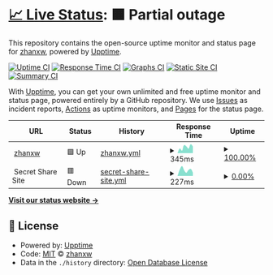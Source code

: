 # [📈 Live Status](https://demo.upptime.js.org): <!--live status--> **🟧 Partial outage**

This repository contains the open-source uptime monitor and status page for [zhanxw](http://zhanxw.com), powered by [Upptime](https://github.com/upptime/upptime).

[![Uptime CI](https://github.com/koj-co/upptime/workflows/Uptime%20CI/badge.svg)](https://github.com/koj-co/upptime/actions?query=workflow%3A%22Uptime+CI%22)
[![Response Time CI](https://github.com/koj-co/upptime/workflows/Response%20Time%20CI/badge.svg)](https://github.com/koj-co/upptime/actions?query=workflow%3A%22Response+Time+CI%22)
[![Graphs CI](https://github.com/koj-co/upptime/workflows/Graphs%20CI/badge.svg)](https://github.com/koj-co/upptime/actions?query=workflow%3A%22Graphs+CI%22)
[![Static Site CI](https://github.com/koj-co/upptime/workflows/Static%20Site%20CI/badge.svg)](https://github.com/koj-co/upptime/actions?query=workflow%3A%22Static+Site+CI%22)
[![Summary CI](https://github.com/koj-co/upptime/workflows/Summary%20CI/badge.svg)](https://github.com/koj-co/upptime/actions?query=workflow%3A%22Summary+CI%22)

With [Upptime](https://upptime.js.org), you can get your own unlimited and free uptime monitor and status page, powered entirely by a GitHub repository. We use [Issues](https://github.com/zhanxw/upptime/issues) as incident reports, [Actions](https://github.com/zhanxw/upptime/actions) as uptime monitors, and [Pages](https://demo.upptime.js.org) for the status page.

<!--start: status pages-->
<!-- This summary is generated by Upptime (https://github.com/upptime/upptime) -->
<!-- Do not edit this manually, your changes will be overwritten -->
<!-- prettier-ignore -->
| URL | Status | History | Response Time | Uptime |
| --- | ------ | ------- | ------------- | ------ |
| <img alt="" src="https://favicons.githubusercontent.com/zhanxw.com" height="13"> [zhanxw](https://zhanxw.com) | 🟩 Up | [zhanxw.yml](https://github.com/zhanxw/upptime/commits/HEAD/history/zhanxw.yml) | <details><summary><img alt="Response time graph" src="./graphs/zhanxw/response-time-week.png" height="20"> 345ms</summary><br><a href="https://zhanxw.github.io/upptime/history/zhanxw"><img alt="Response time 309" src="https://img.shields.io/endpoint?url=https%3A%2F%2Fraw.githubusercontent.com%2Fzhanxw%2Fupptime%2FHEAD%2Fapi%2Fzhanxw%2Fresponse-time.json"></a><br><a href="https://zhanxw.github.io/upptime/history/zhanxw"><img alt="24-hour response time 392" src="https://img.shields.io/endpoint?url=https%3A%2F%2Fraw.githubusercontent.com%2Fzhanxw%2Fupptime%2FHEAD%2Fapi%2Fzhanxw%2Fresponse-time-day.json"></a><br><a href="https://zhanxw.github.io/upptime/history/zhanxw"><img alt="7-day response time 345" src="https://img.shields.io/endpoint?url=https%3A%2F%2Fraw.githubusercontent.com%2Fzhanxw%2Fupptime%2FHEAD%2Fapi%2Fzhanxw%2Fresponse-time-week.json"></a><br><a href="https://zhanxw.github.io/upptime/history/zhanxw"><img alt="30-day response time 356" src="https://img.shields.io/endpoint?url=https%3A%2F%2Fraw.githubusercontent.com%2Fzhanxw%2Fupptime%2FHEAD%2Fapi%2Fzhanxw%2Fresponse-time-month.json"></a><br><a href="https://zhanxw.github.io/upptime/history/zhanxw"><img alt="1-year response time 324" src="https://img.shields.io/endpoint?url=https%3A%2F%2Fraw.githubusercontent.com%2Fzhanxw%2Fupptime%2FHEAD%2Fapi%2Fzhanxw%2Fresponse-time-year.json"></a></details> | <details><summary><a href="https://zhanxw.github.io/upptime/history/zhanxw">100.00%</a></summary><a href="https://zhanxw.github.io/upptime/history/zhanxw"><img alt="All-time uptime 100.00%" src="https://img.shields.io/endpoint?url=https%3A%2F%2Fraw.githubusercontent.com%2Fzhanxw%2Fupptime%2FHEAD%2Fapi%2Fzhanxw%2Fuptime.json"></a><br><a href="https://zhanxw.github.io/upptime/history/zhanxw"><img alt="24-hour uptime 100.00%" src="https://img.shields.io/endpoint?url=https%3A%2F%2Fraw.githubusercontent.com%2Fzhanxw%2Fupptime%2FHEAD%2Fapi%2Fzhanxw%2Fuptime-day.json"></a><br><a href="https://zhanxw.github.io/upptime/history/zhanxw"><img alt="7-day uptime 100.00%" src="https://img.shields.io/endpoint?url=https%3A%2F%2Fraw.githubusercontent.com%2Fzhanxw%2Fupptime%2FHEAD%2Fapi%2Fzhanxw%2Fuptime-week.json"></a><br><a href="https://zhanxw.github.io/upptime/history/zhanxw"><img alt="30-day uptime 100.00%" src="https://img.shields.io/endpoint?url=https%3A%2F%2Fraw.githubusercontent.com%2Fzhanxw%2Fupptime%2FHEAD%2Fapi%2Fzhanxw%2Fuptime-month.json"></a><br><a href="https://zhanxw.github.io/upptime/history/zhanxw"><img alt="1-year uptime 100.00%" src="https://img.shields.io/endpoint?url=https%3A%2F%2Fraw.githubusercontent.com%2Fzhanxw%2Fupptime%2FHEAD%2Fapi%2Fzhanxw%2Fuptime-year.json"></a></details>
| <img alt="" src="https://favicons.githubusercontent.com/null" height="13"> Secret Share Site | 🟥 Down | [secret-share-site.yml](https://github.com/zhanxw/upptime/commits/HEAD/history/secret-share-site.yml) | <details><summary><img alt="Response time graph" src="./graphs/secret-share-site/response-time-week.png" height="20"> 227ms</summary><br><a href="https://zhanxw.github.io/upptime/history/secret-share-site"><img alt="Response time 274" src="https://img.shields.io/endpoint?url=https%3A%2F%2Fraw.githubusercontent.com%2Fzhanxw%2Fupptime%2FHEAD%2Fapi%2Fsecret-share-site%2Fresponse-time.json"></a><br><a href="https://zhanxw.github.io/upptime/history/secret-share-site"><img alt="24-hour response time 126" src="https://img.shields.io/endpoint?url=https%3A%2F%2Fraw.githubusercontent.com%2Fzhanxw%2Fupptime%2FHEAD%2Fapi%2Fsecret-share-site%2Fresponse-time-day.json"></a><br><a href="https://zhanxw.github.io/upptime/history/secret-share-site"><img alt="7-day response time 227" src="https://img.shields.io/endpoint?url=https%3A%2F%2Fraw.githubusercontent.com%2Fzhanxw%2Fupptime%2FHEAD%2Fapi%2Fsecret-share-site%2Fresponse-time-week.json"></a><br><a href="https://zhanxw.github.io/upptime/history/secret-share-site"><img alt="30-day response time 232" src="https://img.shields.io/endpoint?url=https%3A%2F%2Fraw.githubusercontent.com%2Fzhanxw%2Fupptime%2FHEAD%2Fapi%2Fsecret-share-site%2Fresponse-time-month.json"></a><br><a href="https://zhanxw.github.io/upptime/history/secret-share-site"><img alt="1-year response time 276" src="https://img.shields.io/endpoint?url=https%3A%2F%2Fraw.githubusercontent.com%2Fzhanxw%2Fupptime%2FHEAD%2Fapi%2Fsecret-share-site%2Fresponse-time-year.json"></a></details> | <details><summary><a href="https://zhanxw.github.io/upptime/history/secret-share-site">0.00%</a></summary><a href="https://zhanxw.github.io/upptime/history/secret-share-site"><img alt="All-time uptime 2.13%" src="https://img.shields.io/endpoint?url=https%3A%2F%2Fraw.githubusercontent.com%2Fzhanxw%2Fupptime%2FHEAD%2Fapi%2Fsecret-share-site%2Fuptime.json"></a><br><a href="https://zhanxw.github.io/upptime/history/secret-share-site"><img alt="24-hour uptime 0.00%" src="https://img.shields.io/endpoint?url=https%3A%2F%2Fraw.githubusercontent.com%2Fzhanxw%2Fupptime%2FHEAD%2Fapi%2Fsecret-share-site%2Fuptime-day.json"></a><br><a href="https://zhanxw.github.io/upptime/history/secret-share-site"><img alt="7-day uptime 0.00%" src="https://img.shields.io/endpoint?url=https%3A%2F%2Fraw.githubusercontent.com%2Fzhanxw%2Fupptime%2FHEAD%2Fapi%2Fsecret-share-site%2Fuptime-week.json"></a><br><a href="https://zhanxw.github.io/upptime/history/secret-share-site"><img alt="30-day uptime 7.96%" src="https://img.shields.io/endpoint?url=https%3A%2F%2Fraw.githubusercontent.com%2Fzhanxw%2Fupptime%2FHEAD%2Fapi%2Fsecret-share-site%2Fuptime-month.json"></a><br><a href="https://zhanxw.github.io/upptime/history/secret-share-site"><img alt="1-year uptime 0.00%" src="https://img.shields.io/endpoint?url=https%3A%2F%2Fraw.githubusercontent.com%2Fzhanxw%2Fupptime%2FHEAD%2Fapi%2Fsecret-share-site%2Fuptime-year.json"></a></details>

<!--end: status pages-->

[**Visit our status website →**](https://demo.upptime.js.org)

## 📄 License

- Powered by: [Upptime](https://github.com/upptime/upptime)
- Code: [MIT](./LICENSE) © [zhanxw](http://zhanxw.com)
- Data in the `./history` directory: [Open Database License](https://opendatacommons.org/licenses/odbl/1-0/)
